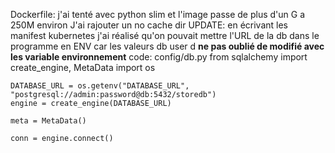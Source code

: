 Dockerfile:
j'ai tenté avec python slim et l'image passe de plus d'un G a 250M environ
J'ai rajouter un no cache dir
UPDATE: en écrivant les manifest kubernetes j'ai réalisé qu'on pouvait mettre l'URL de la db dans le programme en ENV car les valeurs db user d
**ne pas oublié de modifié avec les variable environnement**
code: config/db.py
    from sqlalchemy import create_engine, MetaData
    import os

    DATABASE_URL = os.getenv("DATABASE_URL", "postgresql://admin:password@db:5432/storedb")
    engine = create_engine(DATABASE_URL)

    meta = MetaData()

    conn = engine.connect()

